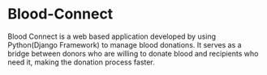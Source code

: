 # Blood-Connect
Blood Connect is a web based application developed by using Python(Django Framework) to manage blood donations. It serves as a bridge between donors who are willing to donate blood and recipients who need it, making the donation process faster.
